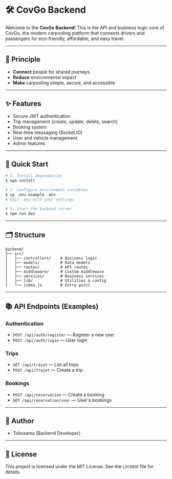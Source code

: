 # 🛠️ CovGo Backend

Welcome to the **CovGo Backend**! This is the API and business logic core of CovGo, the modern carpooling platform that connects drivers and passengers for eco-friendly, affordable, and easy travel.

---

## 🌱 Principle
- **Connect** people for shared journeys
- **Reduce** environmental impact
- **Make** carpooling simple, secure, and accessible

---

## ✨ Features
- Secure JWT authentication
- Trip management (create, update, delete, search)
- Booking system
- Real-time messaging (Socket.IO)
- User and vehicle management
- Admin features

---

## 🚀 Quick Start

```bash
# 1. Install dependencies
$ npm install

# 2. Configure environment variables
$ cp .env.example .env
# Edit .env with your settings

# 3. Start the backend server
$ npm run dev
```

---

## 🗂️ Structure

```
backend/
├── src/
│   ├── controllers/    # Business logic
│   ├── models/         # Data models
│   ├── routes/         # API routes
│   ├── middleware/     # Custom middleware
│   ├── services/       # Business services
│   ├── lib/            # Utilities & config
│   └── index.js        # Entry point
```

---

## 📚 API Endpoints (Examples)

### Authentication
- `POST /api/auth/register` — Register a new user
- `POST /api/auth/login` — User login

### Trips
- `GET /api/trajet` — List all trips
- `POST /api/trajet` — Create a trip

### Bookings
- `POST /api/reservation` — Create a booking
- `GET /api/reservation/user` — User's bookings

---

## 👤 Author
- Tokosama (Backend Developer)

---

## 📄 License
This project is licensed under the MIT License. See the `LICENSE` file for details.
